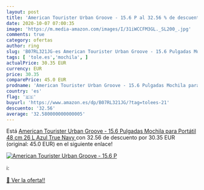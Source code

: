 ```yaml
---
layout: post
title: 'American Tourister Urban Groove - 15.6 P al 32.56 % de descuento'
date: 2020-10-07 07:00:35
image: 'https://m.media-amazon.com/images/I/31iWCCFM3GL._SL200_.jpg'
comments: true
category: ofertas
author: ring
slug: 'B07RL321JG-es American Tourister Urban Groove - 15.6 Pulgadas Mochila...'
tags: [ 'tole.es','mochila', ]
actualPrice: 30.35 EUR
currency: EUR
price: 30.35
comparePrice: 45.0 EUR
prodname: 'American Tourister Urban Groove - 15.6 Pulgadas Mochila para Portátil  48 cm  26 L  Azul  True Navy '
country: 'es'
flag: '🇪🇸'
buyurl: 'https://www.amazon.es/dp/B07RL321JG/?tag=tolees-21'
descuento: '32.56'
average: '32.580000000000005'
---
```


Está [American Tourister Urban Groove - 15.6 Pulgadas Mochila para Portátil  48 cm  26 L  Azul  True Navy ](https://www.amazon.es/dp/B07RL321JG/?tag=tolees-21) con 32.56 de descuento por 30.35 EUR (original: 45.0 EUR) en el siguiente enlace!

[![American Tourister Urban Groove - 15.6 P](https://m.media-amazon.com/images/I/31iWCCFM3GL._SL200_.jpg)](https://www.amazon.es/dp/B07RL321JG/?tag=tolees-21)

ℹ️:


[🛒 Ver la oferta!!](https://www.amazon.es/dp/B07RL321JG/?tag=tolees-21)

